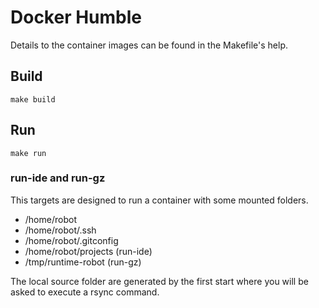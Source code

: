 # Docker Humble
Details to the container images can be found in the Makefile's help.

## Build
```
make build
```

## Run
```
make run
```

### run-ide and run-gz
This targets are designed to run a container with some mounted folders.
- /home/robot
- /home/robot/.ssh
- /home/robot/.gitconfig 
- /home/robot/projects    (run-ide)
- /tmp/runtime-robot      (run-gz)

The local source folder are generated by the first start where you will be asked to execute a rsync command.
